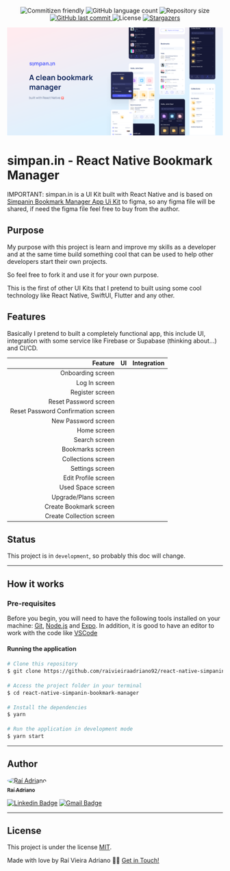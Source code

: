 <p align="center">
  <img alt="Commitizen friendly" src="https://img.shields.io/badge/commitizen-friendly-brightgreen.svg">

  <img alt="GitHub language count" src="https://img.shields.io/github/languages/count/raivieiraadriano92/react-native-simpanin-bookmark-manager?color=%2304D361">

  <img alt="Repository size" src="https://img.shields.io/github/repo-size/raivieiraadriano92/react-native-simpanin-bookmark-manager">
  
  <a href="https://github.com/raivieiraadriano92/react-native-simpanin-bookmark-manager/commits/master">
    <img alt="GitHub last commit" src="https://img.shields.io/github/last-commit/raivieiraadriano92/react-native-simpanin-bookmark-manager">
  </a>
    
   <img alt="License" src="https://img.shields.io/badge/license-MIT-brightgreen">

   <a href="https://github.com/raivieiraadriano92/react-native-simpanin-bookmark-manager/stargazers">
    <img alt="Stargazers" src="https://img.shields.io/github/stars/raivieiraadriano92/react-native-simpanin-bookmark-manager?style=social">
  </a>
</p>

![](./assets/readme-banner.png?raw=true)

# simpan.in - React Native Bookmark Manager

IMPORTANT: simpan.in is a UI Kit built with React Native and is based on [Simpanin Bookmark Manager App Ui Kit](https://ui8.net/smplsprfct/products/simpanin-bookmark-manager-app-ui-kit) to figma, so any figma file will be shared, if need the figma file feel free to buy from the author.

## Purpose

My purpose with this project is learn and improve my skills as a developer and at the same time build something cool that can be used to help other developers start their own projects.

So feel free to fork it and use it for your own purpose.

This is the first of other UI Kits that I pretend to built using some cool technology like React Native, SwiftUI, Flutter and any other.

## Features

Basically I pretend to built a completely functional app, this include UI, integration with some service like Firebase or Supabase (thinking about...) and CI/CD.

|                            Feature | UI  | Integration |
| ---------------------------------: | :-- | :---------- |
|                  Onboarding screen |     |             |
|                      Log In screen |     |             |
|                    Register screen |     |             |
|              Reset Password screen |     |             |
| Reset Password Confirmation screen |     |             |
|                New Password screen |     |             |
|                        Home screen |     |             |
|                      Search screen |     |             |
|                   Bookmarks screen |     |             |
|                 Collections screen |     |             |
|                    Settings screen |     |             |
|                Edit Profile screen |     |             |
|                  Used Space screen |     |             |
|               Upgrade/Plans screen |     |             |
|             Create Bookmark screen |     |             |
|           Create Collection screen |     |             |

## Status

This project is in `development`, so probably this doc will change.

---

## How it works

### Pre-requisites

Before you begin, you will need to have the following tools installed on your machine:
[Git](https://git-scm.com), [Node.js](https://nodejs.org/en/) and [Expo](https://docs.expo.dev/get-started/installation/).
In addition, it is good to have an editor to work with the code like [VSCode](https://code.visualstudio.com/)

#### Running the application

```bash
# Clone this repository
$ git clone https://github.com/raivieiraadriano92/react-native-simpanin-bookmark-manager.git

# Access the project folder in your terminal
$ cd react-native-simpanin-bookmark-manager

# Install the dependencies
$ yarn

# Run the application in development mode
$ yarn start
```

---

## Author

<a href="https://www.linkedin.com/in/raivieiraadriano/">
 <img style="border-radius: 50%;" src="https://avatars.githubusercontent.com/u/14861463?v=4" width="100px;" alt="Raí Adriano"/>
 <br />
 <sub><b>Raí Adriano</b></sub></a> <a href="https://www.linkedin.com/in/raivieiraadriano/" title="Rocketseat"></a>
 <br />

[![Linkedin Badge](https://img.shields.io/badge/-Raí-blue?style=flat-square&logo=Linkedin&logoColor=white&link=https://www.linkedin.com/in/raivieiraadriano/)](https://www.linkedin.com/in/raivieiraadriano/)
[![Gmail Badge](https://img.shields.io/badge/-raivieiraadriano92@gmail.com-c14438?style=flat-square&logo=Gmail&logoColor=white&link=mailto:tgmarinho@gmail.com)](mailto:raivieiraadriano92@gmail.com)

---

## License

This project is under the license [MIT](./LICENSE).

Made with love by Raí Vieira Adriano 👋🏽 [Get in Touch!](Https://www.linkedin.com/in/raivieiraadriano/)
